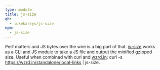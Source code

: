 ```yaml
---
type: module
title: js-size
gh:
  - lukekarrys/js-size
npm:
  - js-size
---
```


Perf matters and JS bytes over the wire is a big part of that. [js-size](https://github.com/lukekarrys/js-size) works as a CLI and JS module to take a JS file and output the minified gzipped size. Useful when combined with curl and [wzrd.in](https://wzrd.in/): curl -s https://wzrd.in/standalone/local-links | js-size.
